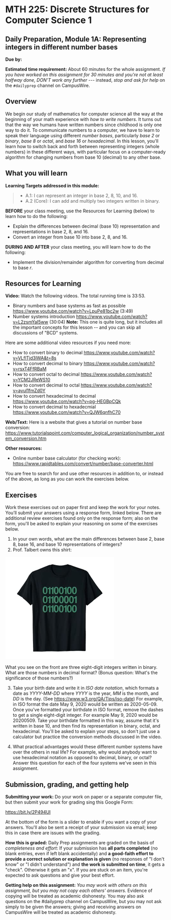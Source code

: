 # MTH 225: Discrete Structures for Computer Science 1 

## Daily Preparation, Module 1A: Representing integers in different number bases  

**Due by:** 

**Estimated time requirement:** About 60 minutes for the whole assignment. *If you have worked on this assignment for 30 minutes and you're not at least halfway done, DON'T work any further* --- instead, *stop and ask for help* on the `#dailyprep` channel on CampusWire. 

## Overview 

We begin our study of mathematics for computer science all the way at the beginning of your math experience with *how to write numbers*. It turns out that the way we humans have written numbers since childhood is only one way to do it. To communicate numbers to a computer, we have to learn to speak their language using different *number bases*, particularly *base 2* or *binary*, *base 8* or *octal*, and *base 16* or *hexadecimal*. In this lesson, you'll learn how to switch back and forth between representing integers (whole numbers) in these different ways, with particular focus on a computer-ready algorithm for changing numbers from base 10 (decimal) to any other base. 


## What you will learn 

**Learning Targets addressed in this module:** 

> + A.1: I can represent an integer in base 2, 8, 10, and 16. 
> + A.2 (Core): I can add and multiply two integers written in binary. 
  
**BEFORE** your class meeting, use the Resources for Learning (below) to learn how to do the following: 

+ Explain the differences between decimal (base 10) representation and representations in base 2, 8, and 16.  
+ Convert an integer from base 10 into base 2, 8, and 16. 


**DURING AND AFTER** your class meeting, you will learn how to do the following: 

+ Implement the division/remainder algorithm for converting from decimal to base $r$. 

## Resources for Learning

**Video:** Watch the following videos. The total running time is 33:53. 

+ Binary numbers and base systems as fast as possible https://www.youtube.com/watch?v=LpuPe81bc2w  (3:49)
+ Number systems introduction https://www.youtube.com/watch?v=L2zsmYaI5ww (30:04) **Note:** This one is quite long, but it includes all the important concepts for this lesson -- and you can skip all discussions of "BCD" systems. 

Here are some additional video resources if you need more: 

+ How to convert binary to decimal https://www.youtube.com/watch?v=VLflTjd3lWA&t=8s
+ How to convert decimal to binary https://www.youtube.com/watch?v=rsxT4FfRBaM 
+ How to convert octal to decimal https://www.youtube.com/watch?v=YCM2JReWS10 
+ How to convert decimal to octal https://www.youtube.com/watch?v=ayul1fmZd0Y
+ How to convert hexadecimal to decimal https://www.youtube.com/watch?v=pg-HEGBpCQk
+ How to convert decimal to hexadecmial https://www.youtube.com/watch?v=QJW6qnfhC70 

**Web/Text:** Here is a website that gives a tutorial on number base conversion: https://www.tutorialspoint.com/computer_logical_organization/number_system_conversion.htm  

**Other resources:** 

+ Online number base calculator (for checking work): https://www.rapidtables.com/convert/number/base-converter.html 


You are free to search for and use other resources in addition to, or instead of the above, as long as you can work the exercises below.


## Exercises

Work these exercises out on paper first and keep the work for your notes. You’ll submit your answers using a response form, linked below. There are additional review exercises found only on the response form; also on the form, you'll be asked to explain your reasoning on some of the exercises below. 

1. In your own words, what are the main differences between base 2, base 8, base 16, and base 10 representations of integers? 
2. Prof. Talbert owns this shirt: 

![shirt](dadshirt.jpeg)

What you see on the front are three eight-digit integers written in binary. What are those numbers in decimal format? (Bonus question: What's the significance of those numbers?) 

3. Take your birth date and write it in *ISO date notation*, which formats a date as *YYYY-MM-DD* where *YYYY* is the year, *MM* is the month, and *DD* is the day. (See https://www.w3.org/QA/Tips/iso-date) For example, in ISO format the date May 9, 2020 would be written as 2020-05-09. Once you've formatted your birthdate in ISO format, remove the dashes to get a single eight-digit integer. For example May 9, 2020 would be 20200509. Take your birthdate formatted in this way, assume that it's written in base 10, and then find its representation in binary, octal, and hexadecimal. You'll be asked to explain your steps, so don't just use a calculator but practice the conversion methods discussed in the video. 

4. What practical advantages would these different number systems have over the others in real life? For example, why would anybody want to use hexadecimal notation as opposed to decimal, binary, or octal? Answer this question for each of the four systems we've seen in this assignment. 

## Submission, grading, and getting help 

**Submitting your work:** Do your work on paper or a separate computer file, but then submit your work for grading sing this Google Form: 

https://bit.ly/2P494UI

At the bottom of the form is a slider to enable if you want a copy of your answers. You'll also be sent a receipt of your submission via email; keep this in case there are issues with the grading.

**How this is graded:** Daily Prep assignments are graded on the basis of *completeness and effort*: If your submission has **all parts completed** (no blank entries, even if left blank accidentally) and **a good-faith effort to provide a correct solution or explanation is given** (no responses of "I don't know" or "I didn't understand") and **the work is submitted on time**, it gets a "check". Otherwise it gets an "x". If you are stuck on an item, you're expected to ask questions and give your best effort.  

**Getting help on this assignment:** *You may work with others on this assignment, but you may not copy each others' answers.* Evidence of copying will be treated as academic dishonesty. You may also ask questions on the #dailyprep channel on CampusWire, but you may not ask simply to be given the answers; giving and receiving answers on CampusWire will be treated as academic dishonesty.